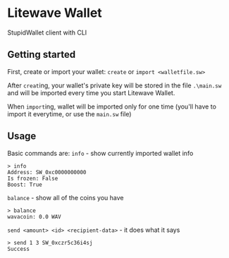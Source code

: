 # Litewave Wallet
StupidWallet client with CLI

## Getting started
First, create or import your wallet:
`create` or `import <walletfile.sw>`

After `creat`ing, your wallet's private key will be stored in the file `.\main.sw` 
and will be imported every time you start Litewave Wallet.

When `import`ing, wallet will be imported only for one time (you'll have to import it everytime, or use the `main.sw` file)
## Usage
Basic commands are:
`info` - show currently imported wallet info

```
> info
Address: SW_0xc0000000000
Is frozen: False
Boost: True
```
`balance` - show all of the coins you have

```
> balance
wavacoin: 0.0 WAV
```

`send <amount> <id> <recipient-data>` - it does what it says

```
> send 1 3 SW_0xczr5c36i4sj
Success
```
